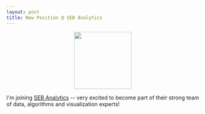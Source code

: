 ```yaml
---
layout: post
title: New Position @ SEB Analytics
---
```


<p align="center">
    <img width="150" src="https://sebgroup.com/Static/Images/SebLogo.svg">
</p>

I'm joining [SEB Analytics](https://seb.se/) -- very excited to become part of their
strong team of data, algorithms and visualization experts!

